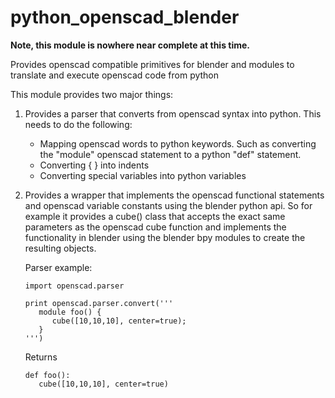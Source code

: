 python_openscad_blender
=======================

**Note, this module is nowhere near complete at this time.**

Provides openscad compatible primitives for blender and modules to translate and execute openscad code from python 


This module provides two major things:

1. Provides a parser that converts from openscad syntax into python.  This needs
   to do the following:
     * Mapping openscad words to python keywords.  Such as converting the "module" openscad statement to a
       python "def" statement.
     * Converting { } into indents
     * Converting special variables into python variables

2. Provides a wrapper that implements the openscad functional statements and openscad variable constants
   using the blender python api.  So for example
   it provides a cube() class that accepts the exact same parameters as the openscad cube function and implements the
   functionality in blender using the blender bpy modules to create the resulting objects.


   Parser example:

   ```
   import openscad.parser
   
   print openscad.parser.convert('''
      module foo() {
         cube([10,10,10], center=true);
      }
   ''')
   ```

   Returns
   
   ```
   def foo():
      cube([10,10,10], center=true)
   ```

